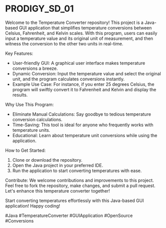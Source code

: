 # PRODIGY_SD_01
Welcome to the Temperature Converter repository! This project is a Java-based GUI application that simplifies temperature conversions between Celsius, Fahrenheit, and Kelvin scales. With this program, users can easily input a temperature value and its original unit of measurement, and then witness the conversion to the other two units in real-time.

Key Features:
- User-friendly GUI: A graphical user interface makes temperature conversions a breeze.
- Dynamic Conversion: Input the temperature value and select the original unit, and the program calculates conversions instantly.
- Example Use Case: For instance, if you enter 25 degrees Celsius, the program will swiftly convert it to Fahrenheit and Kelvin and display the results.

Why Use This Program:
- Eliminate Manual Calculations: Say goodbye to tedious temperature conversion calculations.
- Time-Saving: This tool is ideal for anyone who frequently works with temperature units.
- Educational: Learn about temperature unit conversions while using the application.

How to Get Started:
1. Clone or download the repository.
2. Open the Java project in your preferred IDE.
3. Run the application to start converting temperatures with ease.

Contribute:
We welcome contributions and improvements to this project. Feel free to fork the repository, make changes, and submit a pull request. Let's enhance this temperature converter together!

Start converting temperatures effortlessly with this Java-based GUI application! Happy coding!

#Java #TemperatureConverter #GUIApplication #OpenSource #Conversions
